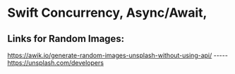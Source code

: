 Swift Concurrency, Async/Await,
============

Links for Random Images: 
-----------------------
https://awik.io/generate-random-images-unsplash-without-using-api/  ----- https://unsplash.com/developers
